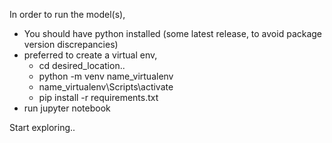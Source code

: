 In order to run the model(s), 
* You should have python installed (some latest release, to avoid package version discrepancies)
* preferred to create a virtual env, 
  - cd desired_location\..
  - python -m venv name_virtualenv
  - name_virtualenv\Scripts\activate
  - pip install -r requirements.txt 
* run jupyter notebook

Start exploring..

